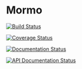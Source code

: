 # Mormo

[![Build Status](https://travis-ci.com/joeystevens00/mormo.svg?token=UJXtX9J2d5A7oERmzYEi&branch=0.7)](https://travis-ci.com/joeystevens00/mormo)

[![Coverage Status](https://coveralls.io/repos/github/joeystevens00/mormo/badge.svg?branch=0.7)](https://coveralls.io/github/joeystevens00/mormo?branch=0.7)

[![Documentation Status](https://readthedocs.org/projects/mormo/badge/?version=0.7)](https://mormo.readthedocs.io/en/0.7)

[![API Documentation Status](https://img.shields.io/badge/dynamic/json?url=http://45.56.119.5/0.7/openapi.json&label=api%20docs&query=$.info.version&color=success)](http://45.56.119.5/0.7/docs?url=/master/openapi.json)

